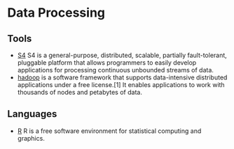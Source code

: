 # Data Processing #

## Tools ##

- [S4](http://s4.io/) S4 is a general-purpose, distributed, scalable, partially fault-tolerant, pluggable platform that allows programmers to easily develop applications for processing continuous unbounded streams of data.
- [hadoop](http://hadoop.apache.org/) is a software framework that supports data-intensive distributed applications under a free license.[1] It enables applications to work with thousands of nodes and petabytes of data.

## Languages ##

- [R](http://www.r-project.org/) R is a free software environment for statistical computing and graphics.
